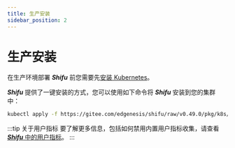 ```yaml
---
title: 生产安装
sidebar_position: 2
---
```


# 生产安装

在生产环境部署 ***Shifu*** 前您需要先[安装 Kubernetes](https://kubernetes.io/releases/download/)。

***Shifu*** 提供了一键安装的方式，您可以使用如下命令将 ***Shifu*** 安装到您的集群中：

```bash
kubectl apply -f https://gitee.com/edgenesis/shifu/raw/v0.49.0/pkg/k8s/crd/install/shifu_install.yml
```

:::tip 关于用户指标
要了解更多信息，包括如何禁用内置用户指标收集，请查看[***Shifu*** 中的用户指标](i18n\zh-Hans\docusaurus-plugin-content-docs\current\guides\relative-information\user-metrics.md)。
:::
